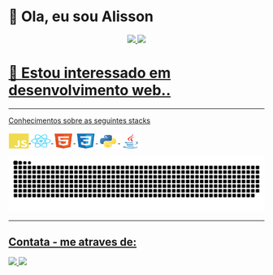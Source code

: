 
<h1> 
   👋 Ola, eu sou Alisson</h1>

<div align="center">
  <a href="https://github.com/4l1son">
  <img height="180em" src="https://github-readme-stats.vercel.app/api?username=4l1son&show_icons=true&theme=dracula&include_all_commits=true&count_private=true"/>
  <img height="180em" src="https://github-readme-stats.vercel.app/api/top-langs/?username=4l1son&layout=compact&langs_count=7&theme=dracula"/>
</div>


   #  👀 Estou interessado em desenvolvimento web..
 
  <hr>
  Conhecimentos sobre as seguintes stacks
  <div style="display: inline_block"><br>
  <img align="center" alt="Js" height="30" width="40" src="https://raw.githubusercontent.com/devicons/devicon/master/icons/javascript/javascript-plain.svg">
  <img align="center" alt="React" height="30" width="40" src="https://raw.githubusercontent.com/devicons/devicon/master/icons/react/react-original.svg">
  <img align="center" alt="HTML" height="30" width="40" src="https://raw.githubusercontent.com/devicons/devicon/master/icons/html5/html5-original.svg">
  <img align="center" alt="CSS" height="30" width="40" src="https://raw.githubusercontent.com/devicons/devicon/master/icons/css3/css3-original.svg">
  <img align="center" alt="Python" height="30" width="40" src="https://raw.githubusercontent.com/devicons/devicon/master/icons/python/python-original.svg">
  <img align="center" alt="Java" height="30" width="40" src="https://raw.githubusercontent.com/devicons/devicon/master/icons/java/java-original.svg">
</div>

![](https://github.com/Platane/snk/raw/output/github-contribution-grid-snake.svg)

   
   
  <hr>
  <h2>Contata - me atraves de:</h2>
  <div>
  <img src="https://img.shields.io/badge/Gmail-D14836?style=for-the-badge&logo=gmail&logoColor=white">
  <img src="https://img.shields.io/badge/LinkedIn-0077B5?style=for-the-badge&logo=linkedin&logoColor=white">
  </div>




<!---
4l1sson/4l1sson is a ✨ special ✨ repository because its `README.md` (this file) appears on your GitHub profile.
You can click the Preview link to take a look at your changes.
--->
